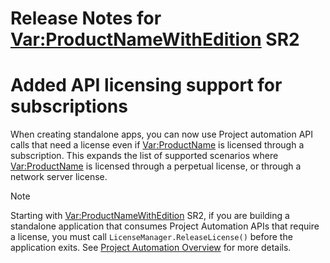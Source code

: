 Release Notes for <Var:ProductNameWithEdition> SR2
===================

# Added API licensing support for subscriptions
When creating standalone apps, you can now use Project automation API calls that need a license even if <Var:ProductName> is licensed through a subscription. This expands the list of supported scenarios where <Var:ProductName> is licensed through a perpetual license, or through a network server license.

> [!NOTE]
>
> Starting with <Var:ProductNameWithEdition> SR2, if you are building a standalone application that consumes Project Automation APIs that require a license, you must call `LicenseManager.ReleaseLicense()` before the application exits. See [Project Automation Overview](../projectautomation/overview.md) for more details.
